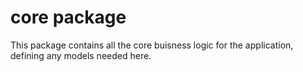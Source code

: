 # core package

This package contains all the core buisness logic for the application, defining any models needed here.
